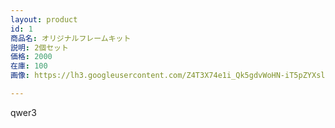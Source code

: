 ```yaml
---
layout: product
id: 1
商品名: オリジナルフレームキット
説明: 2個セット
価格: 2000
在庫: 100
画像: https://lh3.googleusercontent.com/Z4T3X74e1i_Qk5gdvWoHN-iT5pZYXslJbsOVWaDdHn0vOejuvDYgCJC2-AMYDGkUacN-VeV9Y4kd

---
```


qwer3
